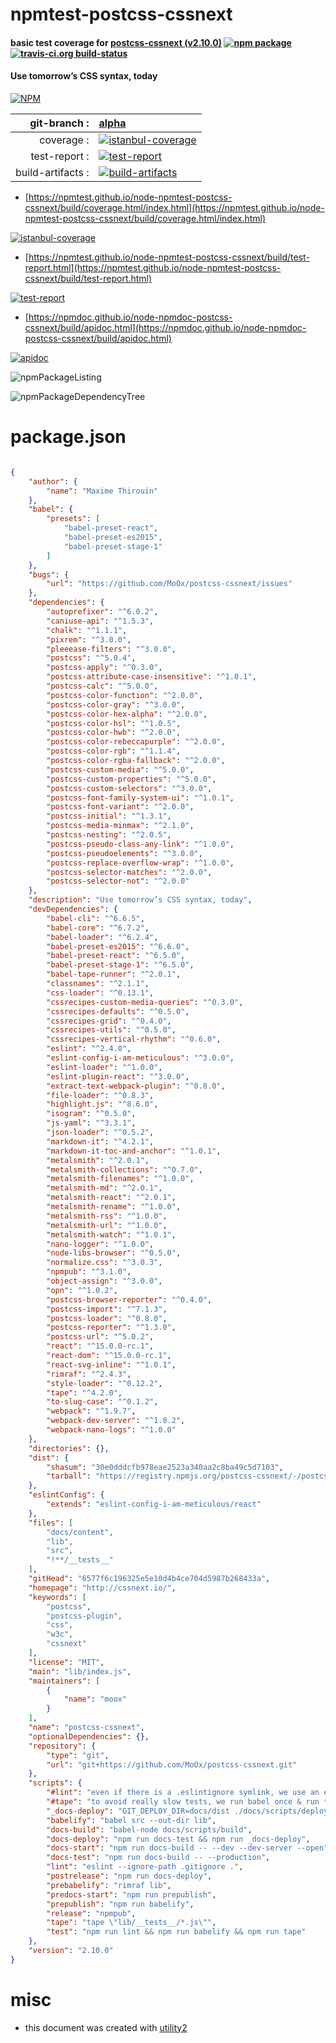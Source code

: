 # npmtest-postcss-cssnext

#### basic test coverage for  [postcss-cssnext (v2.10.0)](http://cssnext.io/)  [![npm package](https://img.shields.io/npm/v/npmtest-postcss-cssnext.svg?style=flat-square)](https://www.npmjs.org/package/npmtest-postcss-cssnext) [![travis-ci.org build-status](https://api.travis-ci.org/npmtest/node-npmtest-postcss-cssnext.svg)](https://travis-ci.org/npmtest/node-npmtest-postcss-cssnext)

#### Use tomorrow’s CSS syntax, today

[![NPM](https://nodei.co/npm/postcss-cssnext.png?downloads=true&downloadRank=true&stars=true)](https://www.npmjs.com/package/postcss-cssnext)

| git-branch : | [alpha](https://github.com/npmtest/node-npmtest-postcss-cssnext/tree/alpha)|
|--:|:--|
| coverage : | [![istanbul-coverage](https://npmtest.github.io/node-npmtest-postcss-cssnext/build/coverage.badge.svg)](https://npmtest.github.io/node-npmtest-postcss-cssnext/build/coverage.html/index.html)|
| test-report : | [![test-report](https://npmtest.github.io/node-npmtest-postcss-cssnext/build/test-report.badge.svg)](https://npmtest.github.io/node-npmtest-postcss-cssnext/build/test-report.html)|
| build-artifacts : | [![build-artifacts](https://npmtest.github.io/node-npmtest-postcss-cssnext/glyphicons_144_folder_open.png)](https://github.com/npmtest/node-npmtest-postcss-cssnext/tree/gh-pages/build)|

- [https://npmtest.github.io/node-npmtest-postcss-cssnext/build/coverage.html/index.html](https://npmtest.github.io/node-npmtest-postcss-cssnext/build/coverage.html/index.html)

[![istanbul-coverage](https://npmtest.github.io/node-npmtest-postcss-cssnext/build/screenCapture.buildCi.browser.%252Ftmp%252Fbuild%252Fcoverage.lib.html.png)](https://npmtest.github.io/node-npmtest-postcss-cssnext/build/coverage.html/index.html)

- [https://npmtest.github.io/node-npmtest-postcss-cssnext/build/test-report.html](https://npmtest.github.io/node-npmtest-postcss-cssnext/build/test-report.html)

[![test-report](https://npmtest.github.io/node-npmtest-postcss-cssnext/build/screenCapture.buildCi.browser.%252Ftmp%252Fbuild%252Ftest-report.html.png)](https://npmtest.github.io/node-npmtest-postcss-cssnext/build/test-report.html)

- [https://npmdoc.github.io/node-npmdoc-postcss-cssnext/build/apidoc.html](https://npmdoc.github.io/node-npmdoc-postcss-cssnext/build/apidoc.html)

[![apidoc](https://npmdoc.github.io/node-npmdoc-postcss-cssnext/build/screenCapture.buildCi.browser.%252Ftmp%252Fbuild%252Fapidoc.html.png)](https://npmdoc.github.io/node-npmdoc-postcss-cssnext/build/apidoc.html)

![npmPackageListing](https://npmtest.github.io/node-npmtest-postcss-cssnext/build/screenCapture.npmPackageListing.svg)

![npmPackageDependencyTree](https://npmtest.github.io/node-npmtest-postcss-cssnext/build/screenCapture.npmPackageDependencyTree.svg)



# package.json

```json

{
    "author": {
        "name": "Maxime Thirouin"
    },
    "babel": {
        "presets": [
            "babel-preset-react",
            "babel-preset-es2015",
            "babel-preset-stage-1"
        ]
    },
    "bugs": {
        "url": "https://github.com/MoOx/postcss-cssnext/issues"
    },
    "dependencies": {
        "autoprefixer": "^6.0.2",
        "caniuse-api": "^1.5.3",
        "chalk": "^1.1.1",
        "pixrem": "^3.0.0",
        "pleeease-filters": "^3.0.0",
        "postcss": "^5.0.4",
        "postcss-apply": "^0.3.0",
        "postcss-attribute-case-insensitive": "^1.0.1",
        "postcss-calc": "^5.0.0",
        "postcss-color-function": "^2.0.0",
        "postcss-color-gray": "^3.0.0",
        "postcss-color-hex-alpha": "^2.0.0",
        "postcss-color-hsl": "^1.0.5",
        "postcss-color-hwb": "^2.0.0",
        "postcss-color-rebeccapurple": "^2.0.0",
        "postcss-color-rgb": "^1.1.4",
        "postcss-color-rgba-fallback": "^2.0.0",
        "postcss-custom-media": "^5.0.0",
        "postcss-custom-properties": "^5.0.0",
        "postcss-custom-selectors": "^3.0.0",
        "postcss-font-family-system-ui": "^1.0.1",
        "postcss-font-variant": "^2.0.0",
        "postcss-initial": "^1.3.1",
        "postcss-media-minmax": "^2.1.0",
        "postcss-nesting": "^2.0.5",
        "postcss-pseudo-class-any-link": "^1.0.0",
        "postcss-pseudoelements": "^3.0.0",
        "postcss-replace-overflow-wrap": "^1.0.0",
        "postcss-selector-matches": "^2.0.0",
        "postcss-selector-not": "^2.0.0"
    },
    "description": "Use tomorrow’s CSS syntax, today",
    "devDependencies": {
        "babel-cli": "^6.6.5",
        "babel-core": "^6.7.2",
        "babel-loader": "^6.2.4",
        "babel-preset-es2015": "^6.6.0",
        "babel-preset-react": "^6.5.0",
        "babel-preset-stage-1": "^6.5.0",
        "babel-tape-runner": "^2.0.1",
        "classnames": "^2.1.1",
        "css-loader": "^0.13.1",
        "cssrecipes-custom-media-queries": "^0.3.0",
        "cssrecipes-defaults": "^0.5.0",
        "cssrecipes-grid": "^0.4.0",
        "cssrecipes-utils": "^0.5.0",
        "cssrecipes-vertical-rhythm": "^0.6.0",
        "eslint": "^2.4.0",
        "eslint-config-i-am-meticulous": "^3.0.0",
        "eslint-loader": "^1.0.0",
        "eslint-plugin-react": "^3.0.0",
        "extract-text-webpack-plugin": "^0.8.0",
        "file-loader": "^0.8.3",
        "highlight.js": "^8.6.0",
        "isogram": "^0.5.0",
        "js-yaml": "^3.3.1",
        "json-loader": "^0.5.2",
        "markdown-it": "^4.2.1",
        "markdown-it-toc-and-anchor": "^1.0.1",
        "metalsmith": "^2.0.1",
        "metalsmith-collections": "^0.7.0",
        "metalsmith-filenames": "^1.0.0",
        "metalsmith-md": "^2.0.1",
        "metalsmith-react": "^2.0.1",
        "metalsmith-rename": "^1.0.0",
        "metalsmith-rss": "^1.0.0",
        "metalsmith-url": "^1.0.0",
        "metalsmith-watch": "^1.0.1",
        "nano-logger": "^1.0.0",
        "node-libs-browser": "^0.5.0",
        "normalize.css": "^3.0.3",
        "npmpub": "^3.1.0",
        "object-assign": "^3.0.0",
        "opn": "^1.0.2",
        "postcss-browser-reporter": "^0.4.0",
        "postcss-import": "^7.1.3",
        "postcss-loader": "^0.8.0",
        "postcss-reporter": "^1.3.0",
        "postcss-url": "^5.0.2",
        "react": "^15.0.0-rc.1",
        "react-dom": "^15.0.0-rc.1",
        "react-svg-inline": "^1.0.1",
        "rimraf": "^2.4.3",
        "style-loader": "^0.12.2",
        "tape": "^4.2.0",
        "to-slug-case": "^0.1.2",
        "webpack": "^1.9.7",
        "webpack-dev-server": "^1.8.2",
        "webpack-nano-logs": "^1.0.0"
    },
    "directories": {},
    "dist": {
        "shasum": "30e0dddcfb978eae2523a340aa2c8ba49c5d7103",
        "tarball": "https://registry.npmjs.org/postcss-cssnext/-/postcss-cssnext-2.10.0.tgz"
    },
    "eslintConfig": {
        "extends": "eslint-config-i-am-meticulous/react"
    },
    "files": [
        "docs/content",
        "lib",
        "src",
        "!**/__tests__"
    ],
    "gitHead": "6577f6c196325e5e10d4b4ce704d5987b268433a",
    "homepage": "http://cssnext.io/",
    "keywords": [
        "postcss",
        "postcss-plugin",
        "css",
        "w3c",
        "cssnext"
    ],
    "license": "MIT",
    "main": "lib/index.js",
    "maintainers": [
        {
            "name": "moox"
        }
    ],
    "name": "postcss-cssnext",
    "optionalDependencies": {},
    "repository": {
        "type": "git",
        "url": "git+https://github.com/MoOx/postcss-cssnext.git"
    },
    "scripts": {
        "#lint": "even if there is a .eslintignore symlink, we use an explicit command because windows don't like unix symlink",
        "#tape": "to avoid really slow tests, we run babel once & run tests on the result",
        "_docs-deploy": "GIT_DEPLOY_DIR=docs/dist ./docs/scripts/deploy-to-gh-pages.sh -v",
        "babelify": "babel src --out-dir lib",
        "docs-build": "babel-node docs/scripts/build",
        "docs-deploy": "npm run docs-test && npm run _docs-deploy",
        "docs-start": "npm run docs-build -- --dev --dev-server --open",
        "docs-test": "npm run docs-build -- --production",
        "lint": "eslint --ignore-path .gitignore .",
        "postrelease": "npm run docs-deploy",
        "prebabelify": "rimraf lib",
        "predocs-start": "npm run prepublish",
        "prepublish": "npm run babelify",
        "release": "npmpub",
        "tape": "tape \"lib/__tests__/*.js\"",
        "test": "npm run lint && npm run babelify && npm run tape"
    },
    "version": "2.10.0"
}
```



# misc
- this document was created with [utility2](https://github.com/kaizhu256/node-utility2)
